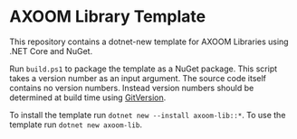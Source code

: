 # AXOOM Library Template

This repository contains a dotnet-new template for AXOOM Libraries using .NET Core and NuGet.

Run `build.ps1` to package the template as a NuGet package.
This script takes a version number as an input argument. The source code itself contains no version numbers. Instead version numbers should be determined at build time using [GitVersion](gitversion.readthedocs.io).

To install the template run `dotnet new --install axoom-lib::*`.
To use the template run `dotnet new axoom-lib`.
